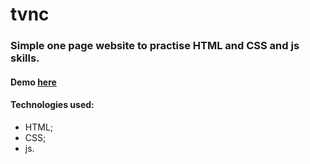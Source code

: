 # tvnc

###  Simple one page website to practise HTML and CSS and js skills.

#### Demo [here](https://antonsaf18.github.io/tvnc/dist)

####  Technologies used:
-  HTML;
-  CSS;
-  js.
```